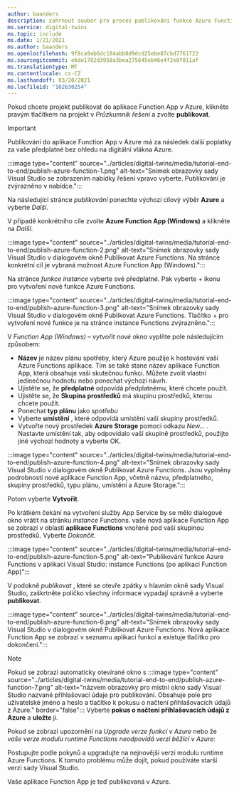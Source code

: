 ```yaml
---
author: baanders
description: zahrnout soubor pro proces publikování funkce Azure Functions ze sady Visual Studio
ms.service: digital-twins
ms.topic: include
ms.date: 1/21/2021
ms.author: baanders
ms.openlocfilehash: 9f8ca9ab6dc184abb8d9dcd25ebe87cbd7761722
ms.sourcegitcommit: e6de1702d3958a3bea275645eb46e4f2e0f011af
ms.translationtype: MT
ms.contentlocale: cs-CZ
ms.lasthandoff: 03/20/2021
ms.locfileid: "102630254"
---
```

Pokud chcete projekt publikovat do aplikace Function App v Azure, klikněte pravým tlačítkem na projekt v *Průzkumník řešení* a zvolte **publikovat**.

> [!IMPORTANT] 
> Publikování do aplikace Function App v Azure má za následek další poplatky za vaše předplatné bez ohledu na digitální vlákna Azure.

:::image type="content" source="../articles/digital-twins/media/tutorial-end-to-end/publish-azure-function-1.png" alt-text="Snímek obrazovky sady Visual Studio se zobrazením nabídky řešení vpravo vyberte. Publikování je zvýrazněno v nabídce.":::

Na následující stránce *publikování* ponechte výchozí cílový výběr **Azure** a vyberte *Další*. 

V případě konkrétního cíle zvolte **Azure Function App (Windows)** a klikněte na *Další*.

:::image type="content" source="../articles/digital-twins/media/tutorial-end-to-end/publish-azure-function-2.png" alt-text="Snímek obrazovky sady Visual Studio v dialogovém okně Publikovat Azure Functions. Na stránce konkrétní cíl je vybraná možnost Azure Function App (Windows).":::

Na stránce *funkce instance* vyberte své předplatné. Pak vyberte *+* ikonu pro vytvoření nové funkce Azure Functions.

:::image type="content" source="../articles/digital-twins/media/tutorial-end-to-end/publish-azure-function-3.png" alt-text="Snímek obrazovky sady Visual Studio v dialogovém okně Publikovat Azure Functions. Tlačítko + pro vytvoření nové funkce je na stránce instance Functions zvýrazněno.":::

V *Function App (Windows) – vytvořit nové* okno vyplňte pole následujícím způsobem:
* **Název** je název plánu spotřeby, který Azure použije k hostování vaší Azure Functions aplikace. Tím se také stane název aplikace Function App, která obsahuje vaši skutečnou funkci. Můžete zvolit vlastní jedinečnou hodnotu nebo ponechat výchozí návrh.
* Ujistěte se, že **předplatné** odpovídá předplatnému, které chcete použít. 
* Ujistěte se, že **Skupina prostředků** má skupinu prostředků, kterou chcete použít.
* Ponechat **typ plánu** jako *spotřebu*
* Vyberte **umístění** , které odpovídá umístění vaší skupiny prostředků.
* Vytvořte nový prostředek **Azure Storage** pomocí odkazu *New...* . Nastavte umístění tak, aby odpovídalo vaší skupině prostředků, použijte jiné výchozí hodnoty a vyberte OK.

:::image type="content" source="../articles/digital-twins/media/tutorial-end-to-end/publish-azure-function-4.png" alt-text="Snímek obrazovky sady Visual Studio v dialogovém okně Publikovat Azure Functions. Jsou vyplněny podrobnosti nové aplikace Function App, včetně názvu, předplatného, skupiny prostředků, typu plánu, umístění a Azure Storage.":::

Potom vyberte **Vytvořit**.

Po krátkém čekání na vytvoření služby App Service by se mělo dialogové okno vrátit na stránku *instance* Functions. vaše nová aplikace Function App se zobrazí v oblasti **aplikace Functions** vnořené pod vaší skupinou prostředků. Vyberte *Dokončit*.

:::image type="content" source="../articles/digital-twins/media/tutorial-end-to-end/publish-azure-function-5.png" alt-text="Publikování funkce Azure Functions v aplikaci Visual Studio: instance Functions (po aplikaci Function App)":::

V podokně *publikovat* , které se otevře zpátky v hlavním okně sady Visual Studio, zaškrtněte políčko všechny informace vypadají správně a vyberte **publikovat**.

:::image type="content" source="../articles/digital-twins/media/tutorial-end-to-end/publish-azure-function-6.png" alt-text="Snímek obrazovky sady Visual Studio v dialogovém okně Publikovat Azure Functions. Nová aplikace Function App se zobrazí v seznamu aplikací funkcí a existuje tlačítko pro dokončení.":::

> [!NOTE]
> Pokud se zobrazí automaticky otevírané okno s :::image type="content" source="../articles/digital-twins/media/tutorial-end-to-end/publish-azure-function-7.png" alt-text="názvem obrazovky pro místní okno sady Visual Studio nazvané přihlašovací údaje pro publikování. Obsahuje pole pro uživatelské jméno a heslo a tlačítko k pokusu o načtení přihlašovacích údajů z Azure." border="false":::
> Vyberte **pokus o načtení přihlašovacích údajů z Azure** a **uložte** ji.
>
> Pokud se zobrazí upozornění na *Upgrade verze funkcí v Azure* nebo že *vaše verze modulu runtime Functions neodpovídá verzi běžící v Azure*:
>
> Postupujte podle pokynů a upgradujte na nejnovější verzi modulu runtime Azure Functions. K tomuto problému může dojít, pokud používáte starší verzi sady Visual Studio.

Vaše aplikace Function App je teď publikovaná v Azure.